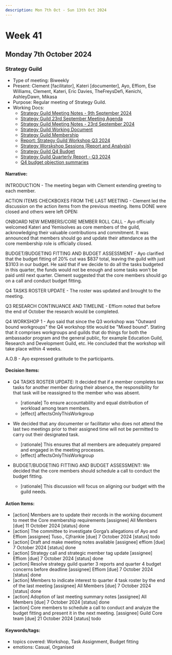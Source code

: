 ```yaml
---
description: Mon 7th Oct - Sun 13th Oct 2024
---
```


# Week 41

## Monday 7th October 2024

### Strategy Guild

- Type of meeting: Biweekly
- Present: Clement [facilitator], Kateri [documenter], Ayo, Effiom, Ese Williams, Clement, Kateri, Eric Davies, TheFreysDefi, Kenichi, AshleyDawn, Mikasa
- Purpose: Regular meeting of Strategy Guild.
- Working Docs:
  - [Strategy Guild Meeting Notes - 9th September 2024](https://docs.google.com/document/d/1-cYP1zBwqZzTv05wz2BTM79ziCIhZEEJ9jELivVIupU/edit#heading=h.6fyp3cl3ve7w)
  - [Strategy Guild 23rd September Meeting Agenda](https://docs.google.com/document/d/1UCRZpNA74AESx8grFme9Am7e4JxRqPUfP8VNsppB4Uc/edit)
  - [Strategy Guild Meeting Notes - 23rd September 2024](https://docs.google.com/document/d/1j-876OG2KCtIaj8pH15i_rS0-hnFOhA5hLmGGOFw1kQ/edit?tab=t.0)
  - [Strategy Guild Working Document](https://docs.google.com/spreadsheets/d/1hfAXNfkdS9avyAZSH0oG9CJj7bQQEd1qfvedyaNeH5U/edit?usp=sharing)
  - [Strategy Guild Membership ](https://docs.google.com/document/d/1ym6eVAmf8LY-8TZq-VxONrFUizAaVQmP_V69GASivEQ/edit)
  - [Report: Strategy Guild Workshop Q3 2024](https://docs.google.com/document/d/1s5NjLoXFrUtlMmLtoabYWAHEyPnT7C535A9edSmTFcw/edit#heading=h.rrkpida8lqgw)
  - [Strategy Worskshop Sessions (Report and Analysis)](https://docs.google.com/spreadsheets/d/1ObqjPMxOiIldhyYtTwZ2XmhiI5PKtxdJ67DWh9rAImU/edit?gid=0#gid=0)
  - [Strategy Guild Q4 Budget](https://docs.google.com/spreadsheets/d/1fs4p6fR13u0OEPiDSmd8Q3iSW-M-UjUN2ho0AHUOKM8/edit?gid=0#gid=0)
  - [Strategy Guild Quarterly Report - Q3 2024](https://docs.google.com/document/d/1ehGNXP7O4l9bfviUsGUaL2EplWsKg9AH4Qf3uHOsKNo/edit)
  - [Q4 budget objection summaries](https://docs.google.com/document/d/1hmCt3ukWQgJH_jtWckFjFvw1iIO10QfMDRg7qCaSvto/edit)

#### Narrative:
INTRODUCTION - The meeting began with Clement extending greeting to each member.

ACTION ITEMS CHECKBOXES FROM THE LAST MEETING -  Clement led the discussion on the action items from the previous meeting. Items DONE were closed and others were left OPEN:


ONBOARD NEW MEMBERS/CORE MEMBER ROLL CALL - Ayo officially welcomed Kateri and Yemisolves as core members of the guild, acknowledging their valuable contributions and commitment. It was announced that members should go and update their attendance as the core membership role is officially closed.

BUDGET/BUDGETING FITTING AND BUDGET ASSESSMENT - Ayo clarified that the  budget fitting of 20% cut was $837 total, leaving the guild with just $3103 in our budget. He said that if we decide to do all the tasks budgeted in this quarter, the funds would not be enough and some tasks won't be paid until next quarter. Clement suggested that the core members should go on a call and conduct budget fitting.


Q4 TASKS ROSTER UPDATE - The roster was updated and brought to the meeting. 

Q3 RESEARCH CONTINUANCE AND TIMELINE - Effiom noted that before the end of October the research would be completed.

Q4 WORKSHOP 1 - Ayo said that since the Q3 workshop was "Outward bound workgroups" the Q4 workshop title would be "Mixed bound". Stating that it comprises workgroups and guilds that do things for both the ambassador program and the general public, for example Education Guild, Research and Development Guild, etc. He concluded that the workshop will take place within 4 weeks.

A.O.B - Ayo expressed gratitude to the participants.


#### Decision Items:
- Q4 TASKS ROSTER UPDATE: It decided that if a member completes tax tasks for another member during their absence, the responsibility for that task will be reassigned to the member who was absent. 


  - [rationale] To ensure accountability and equal distribution of workload among team members.
  - [effect] affectsOnlyThisWorkgroup
- We decided that any documenter or facilitator who does not attend the last two meetings prior to their assigned time will not be permitted to carry out their designated task.


  - [rationale] This ensures that all members are adequately prepared and engaged in the meeting processes.
  - [effect] affectsOnlyThisWorkgroup
- BUDGET/BUDGETING FITTING AND BUDGET ASSESSMENT: We decided that the core members should schedule a call to conduct the budget fitting. 
  - [rationale] This discussion will focus on aligning our budget with the guild needs.

#### Action Items:
- [action] Members are to update their records in the working document to meet the Core membership requirements [assignee] All Members  [due] 11 October 2024 [status] done
- [action] The committee to investigate Gorga’s allegations of Ayo and Effiom [assignee] Tuso., Cjfrankie  [due] 7 October 2024 [status] todo
- [action] Draft and make meeting notes available [assignee] effiom [due] 7 October 2024 [status] done
- [action] Strategy call and strategic member tag update [assignee] Effiom [due] 7 October 2024 [status] done
- [action] Resolve strategy guild quarter 3 reports and quarter 4 budget concerns before deadline [assignee] Effiom [due] 7 October 2024 [status] done
- [action] Members to indicate interest to quarter 4 task roster by the end of the last meeting [assignee] All Members [due] 7 October 2024 [status] done
- [action] Adoption of last meeting summary notes [assignee] All Members [due] 7 October 2024 [status] done
- [action] Core members to schedule a call to conduct and analyze the budget fitting and present it in the next meeting. [assignee] Guild Core team [due] 21 October 2024 [status] todo

#### Keywords/tags:
- topics covered: Workshop, Task Assignment, Budget fitting
- emotions: Casual, Organised
